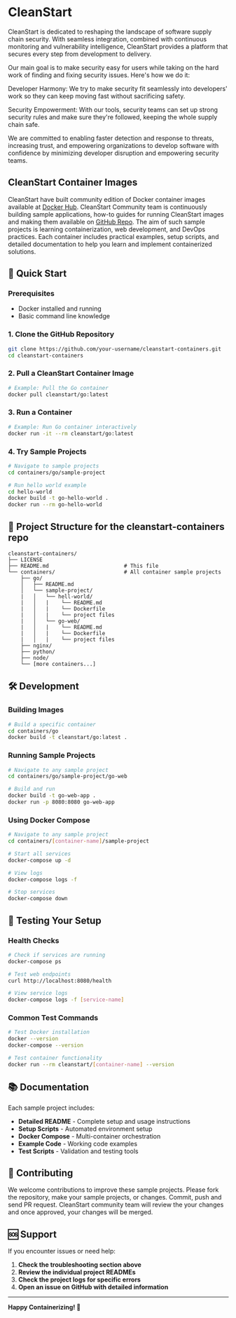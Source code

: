 # CleanStart
CleanStart is dedicated to reshaping the landscape of software supply chain security. With seamless integration, combined with continuous monitoring and vulnerability intelligence, CleanStart provides a platform that secures every step from development to delivery.

Our main goal is to make security easy for users while taking on the hard work of finding and fixing security issues. Here's how we do it:

Developer Harmony: We try to make security fit seamlessly into developers' work so they can keep moving fast without sacrificing safety.

Security Empowerment: With our tools, security teams can set up strong security rules and make sure they're followed, keeping the whole supply chain safe.

We are committed to enabling faster detection and response to threats, increasing trust, and empowering organizations to develop software with confidence by minimizing developer disruption and empowering security teams.

## CleanStart Container Images
CleanStart have built community edition of Docker container images available at [Docker Hub](https://hub.docker.com/u/cleanstart). CleanStart Community team is continuously building sample applications, how-to guides for running CleanStart images and making them available on [GitHub Repo](https://github.com/clnstrt/cleanstart-containers). The aim of such sample projects is learning containerization, web development, and DevOps practices. Each container includes practical examples, setup scripts, and detailed documentation to help you learn and implement containerized solutions.


## 🚀 Quick Start

### Prerequisites
- Docker installed and running
- Basic command line knowledge

### 1. Clone the GitHub Repository 
```bash
git clone https://github.com/your-username/cleanstart-containers.git
cd cleanstart-containers
```

### 2. Pull a CleanStart Container Image
```bash
# Example: Pull the Go container
docker pull cleanstart/go:latest
```

### 3. Run a Container
```bash
# Example: Run Go container interactively
docker run -it --rm cleanstart/go:latest
```

### 4. Try Sample Projects
```bash
# Navigate to sample projects
cd containers/go/sample-project

# Run hello world example
cd hello-world
docker build -t go-hello-world .
docker run --rm go-hello-world
```

## 📁 Project Structure for the cleanstart-containers repo
```
cleanstart-containers/
├── LICENSE                          
├── README.md                        # This file
└── containers/                      # All container sample projects
    ├── go/
    │   ├── README.md
    │   └── sample-project/
    |   │   └── hell-world/
    |   │   |    └── README.md
    |   │   |    └── Dockerfile
    |   │   |    └── project files
    |   │   └── go-web/
    |   │   |    └── README.md
    |   │   |    └── Dockerfile
    |   │   |    └── project files
    ├── nginx/                      
    ├── python/                     
    ├── node/                       
    └── [more containers...]
```

## 🛠️ Development

### Building Images
```bash
# Build a specific container
cd containers/go
docker build -t cleanstart/go:latest .
```

### Running Sample Projects
```bash
# Navigate to any sample project
cd containers/go/sample-project/go-web

# Build and run
docker build -t go-web-app .
docker run -p 8080:8080 go-web-app
```

### Using Docker Compose
```bash
# Navigate to any sample project
cd containers/[container-name]/sample-project

# Start all services
docker-compose up -d

# View logs
docker-compose logs -f

# Stop services
docker-compose down
```

## 🧪 Testing Your Setup

### Health Checks
```bash
# Check if services are running
docker-compose ps

# Test web endpoints
curl http://localhost:8080/health

# View service logs
docker-compose logs -f [service-name]
```

### Common Test Commands
```bash
# Test Docker installation
docker --version
docker-compose --version

# Test container functionality
docker run --rm cleanstart/[container-name] --version
```


## 📚 Documentation

Each sample project includes:
- **Detailed README** - Complete setup and usage instructions
- **Setup Scripts** - Automated environment setup
- **Docker Compose** - Multi-container orchestration
- **Example Code** - Working code examples
- **Test Scripts** - Validation and testing tools

## 🤝 Contributing

We welcome contributions to improve these sample projects. Please fork the repository, make your sample projects, or changes. Commit, push and send PR request. CleanStart community team will review the your changes and once approved, your changes will be merged. 

## 🆘 Support

If you encounter issues or need help:

1. **Check the troubleshooting section above**
2. **Review the individual project READMEs**
3. **Check the project logs for specific errors**
4. **Open an issue on GitHub with detailed information**

---

**Happy Containerizing! 🐳**
